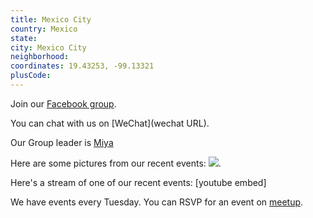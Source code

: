 ```yaml
---
title: Mexico City
country: Mexico
state: 
city: Mexico City
neighborhood: 
coordinates: 19.43253, -99.13321
plusCode:
---
```

Join our [Facebook group](https://www.facebook.com/groups/free.code.camp.mexico.df).

You can chat with us on [WeChat](wechat URL).

Our Group leader is [Miya](freecodecamp.org/miya)

Here are some pictures from our recent events:
![](https://scontent-dft4-2.xx.fbcdn.net/v/t1.0-9/13124571_10209741773000376_1146551594649542376_n.jpg?oh=57a9a48ce190dc8e321af7b0638ec565&oe=59562B75).

Here's a stream of one of our recent events:
[youtube embed]

We have events every Tuesday. You can RSVP for an event on [meetup](meetupurl).
